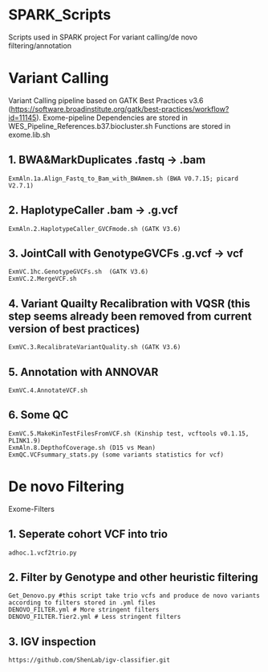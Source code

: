# SPARK_Scripts
Scripts used in SPARK project
For variant calling/de novo filtering/annotation
# Variant Calling
Variant Calling pipeline based on GATK Best Practices v3.6 (https://software.broadinstitute.org/gatk/best-practices/workflow?id=11145). 
Exome-pipeline
Dependencies are stored in WES_Pipeline_References.b37.biocluster.sh
Functions are stored in exome.lib.sh 
## 1. BWA&MarkDuplicates .fastq -> .bam
	ExmAln.1a.Align_Fastq_to_Bam_with_BWAmem.sh (BWA V0.7.15; picard V2.7.1)
## 2. HaplotypeCaller .bam -> .g.vcf
	ExmAln.2.HaplotypeCaller_GVCFmode.sh (GATK V3.6)
## 3. JointCall with GenotypeGVCFs .g.vcf -> vcf
	ExmVC.1hc.GenotypeGVCFs.sh  (GATK V3.6)
	ExmVC.2.MergeVCF.sh
## 4. Variant Quailty Recalibration with VQSR (this step seems already been removed from current version of best practices)
	ExmVC.3.RecalibrateVariantQuality.sh (GATK V3.6)
## 5. Annotation with ANNOVAR
	ExmVC.4.AnnotateVCF.sh
## 6. Some QC
	ExmVC.5.MakeKinTestFilesFromVCF.sh (Kinship test, vcftools v0.1.15, PLINK1.9)
	ExmAln.8.DepthofCoverage.sh (D15 vs Mean)
	ExmQC.VCFsummary_stats.py (some variants statistics for vcf)

# De novo Filtering
Exome-Filters
## 1. Seperate cohort VCF into trio
	adhoc.1.vcf2trio.py

## 2. Filter by Genotype and other heuristic filtering
	Get_Denovo.py #this script take trio vcfs and produce de novo variants according to filters stored in .yml files
	DENOVO_FILTER.yml # More stringent filters
	DENOVO_FILTER.Tier2.yml # Less stringent filters

## 3. IGV inspection
	https://github.com/ShenLab/igv-classifier.git

